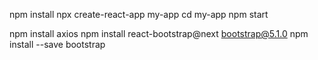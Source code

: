 npm install
npx create-react-app my-app
cd my-app
npm start



npm install axios
npm install react-bootstrap@next bootstrap@5.1.0
npm install --save bootstrap